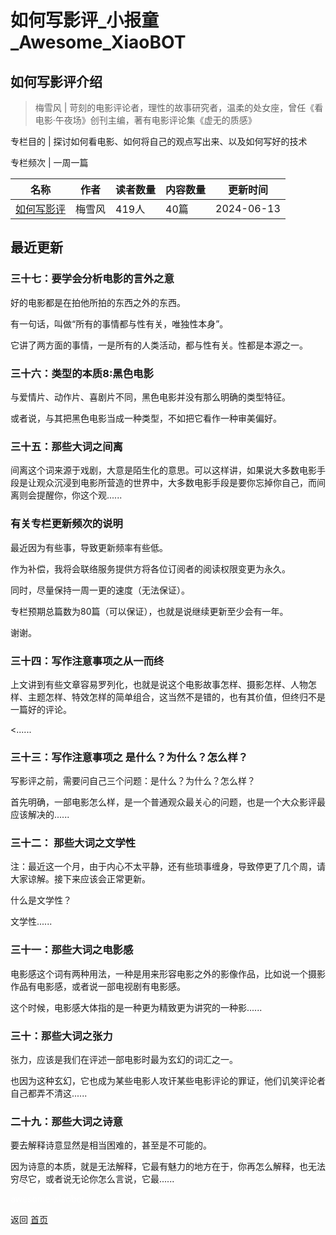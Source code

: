 # 如何写影评_小报童_Awesome_XiaoBOT

## 如何写影评介绍
> 梅雪风 | 苛刻的电影评论者，理性的故事研究者，温柔的处女座，曾任《看电影·午夜场》创刊主编，著有电影评论集《虚无的质感》     
    
专栏目的 | 探讨如何看电影、如何将自己的观点写出来、以及如何写好的技术    
    
专栏频次 | 一周一篇  
  


|名称|作者|读者数量|内容数量|更新时间|
|---|---|---|---|---|
|[如何写影评](https://xiaobot.net/p/Mxfreview?refer=9c3f1c95-a052-465a-9902-f6d75080262a)|梅雪风|419人|40篇|2024-06-13|

## 最近更新
### 三十七：要学会分析电影的言外之意

好的电影都是在拍他所拍的东西之外的东西。

有一句话，叫做“所有的事情都与性有关，唯独性本身”。

它讲了两方面的事情，一是所有的人类活动，都与性有关。性都是本源之一。

### 三十六：类型的本质8:黑色电影

与爱情片、动作片、喜剧片不同，黑色电影并没有那么明确的类型特征。

或者说，与其把黑色电影当成一种类型，不如把它看作一种审美偏好。

### 三十五：那些大词之间离

间离这个词来源于戏剧，大意是陌生化的意思。可以这样讲，如果说大多数电影手段是让观众沉浸到电影所营造的世界中，大多数电影手段是要你忘掉你自己，而间离则会提醒你，你这个观......

### 有关专栏更新频次的说明

最近因为有些事，导致更新频率有些低。

作为补偿，我将会联络服务提供方将各位订阅者的阅读权限变更为永久。

同时，尽量保持一周一更的速度（无法保证）。

专栏预期总篇数为80篇（可以保证），也就是说继续更新至少会有一年。

谢谢。

### 三十四：写作注意事项之从一而终

上文讲到有些文章容易罗列化，也就是说这个电影故事怎样、摄影怎样、人物怎样、主题怎样、特效怎样的简单组合，这当然不是错的，也有其价值，但终归不是一篇好的评论。

<......

### 三十三：写作注意事项之 是什么？为什么？怎么样？

写影评之前，需要问自己三个问题：是什么？为什么？怎么样？

首先明确，一部电影怎么样，是一个普通观众最关心的问题，也是一个大众影评最应该解决的......

### 三十二： 那些大词之文学性

注：最近这一个月，由于内心不太平静，还有些琐事缠身，导致停更了几个周，请大家谅解。接下来应该会正常更新。

什么是文学性？

文学性......

### 三十一：那些大词之电影感

电影感这个词有两种用法，一种是用来形容电影之外的影像作品，比如说一个摄影作品有电影感，或者说一部电视剧有电影感。

这个时候，电影感大体指的是一种更为精致更为讲究的一种影......

### 三十：那些大词之张力

张力，应该是我们在评述一部电影时最为玄幻的词汇之一。

也因为这种玄幻，它也成为某些电影人攻讦某些电影评论的罪证，他们讥笑评论者自己都弄不清这......

### 二十九：那些大词之诗意

要去解释诗意显然是相当困难的，甚至是不可能的。

因为诗意的本质，就是无法解释，它最有魅力的地方在于，你再怎么解释，也无法穷尽它，或者说无论你怎么言说，它最......


<a href="https://github.com/Reno9527/awesome-xiaobot" style="color: white; text-decoration: none;">awesome-xiaobot</a>

返回 [首页](../README.md)
